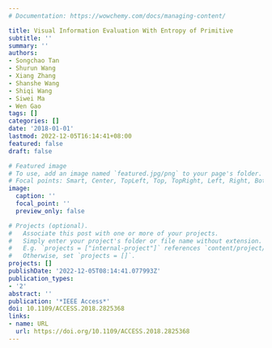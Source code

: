 ```yaml
---
# Documentation: https://wowchemy.com/docs/managing-content/

title: Visual Information Evaluation With Entropy of Primitive
subtitle: ''
summary: ''
authors:
- Songchao Tan
- Shurun Wang
- Xiang Zhang
- Shanshe Wang
- Shiqi Wang
- Siwei Ma
- Wen Gao
tags: []
categories: []
date: '2018-01-01'
lastmod: 2022-12-05T16:14:41+08:00
featured: false
draft: false

# Featured image
# To use, add an image named `featured.jpg/png` to your page's folder.
# Focal points: Smart, Center, TopLeft, Top, TopRight, Left, Right, BottomLeft, Bottom, BottomRight.
image:
  caption: ''
  focal_point: ''
  preview_only: false

# Projects (optional).
#   Associate this post with one or more of your projects.
#   Simply enter your project's folder or file name without extension.
#   E.g. `projects = ["internal-project"]` references `content/project/deep-learning/index.md`.
#   Otherwise, set `projects = []`.
projects: []
publishDate: '2022-12-05T08:14:41.077993Z'
publication_types:
- '2'
abstract: ''
publication: '*IEEE Access*'
doi: 10.1109/ACCESS.2018.2825368
links:
- name: URL
  url: https://doi.org/10.1109/ACCESS.2018.2825368
---
```

